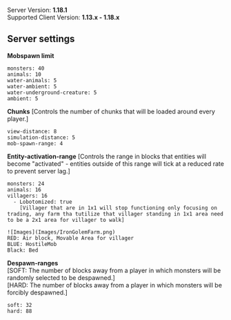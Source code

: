 Server Version: **1.18.1**<br>
Supported Client Version: **1.13.x - 1.18.x**

## Server settings

**Mobspawn limit**
```
monsters: 40
animals: 10
water-animals: 5
water-ambient: 5
water-underground-creature: 5
ambient: 5
```
**Chunks**
[Controls the number of chunks that will be loaded around every player.]
```
view-distance: 8
simulation-distance: 5
mob-spawn-range: 4
```
**Entity-activation-range** 
[Controls the range in blocks that entities will become "activated" - entities outside of this range will tick at a reduced rate to prevent server lag.]
```
monsters: 24
animals: 16
villagers: 16
  - Lobotomized: true
    [Villager that are in 1x1 will stop functioning only focusing on trading, any farm tha tutilize that villager standing in 1x1 area need to be a 2x1 area for villager to walk]

![Images](Images/IronGolemFarm.png)
RED: Air block, Movable Area for villager
BLUE: HostileMob
Black: Bed
```
**Despawn-ranges**
<br>
[SOFT: The number of blocks away from a player in which monsters will be randomly selected to be despawned.]
<br>
[HARD: The number of blocks away from a player in which monsters will be forcibly despawned.]
```
soft: 32
hard: 88
```
